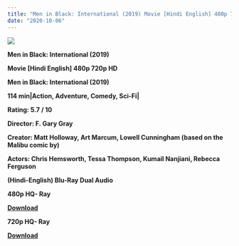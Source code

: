 ```yaml
---
title: "Men in Black: International (2019) Movie [Hindi English] 480p 720p HD"
date: "2020-10-06"
---
```


[**![](https://1.bp.blogspot.com/-f27j1HWCge8/Xs5Rzqr4gCI/AAAAAAAACTc/F-0CQRDmGOAjkiT_acV0Ao_n1pv0aOD4ACLcBGAsYHQ/s1600/mib4.jpg)**](https://1.bp.blogspot.com/-f27j1HWCge8/Xs5Rzqr4gCI/AAAAAAAACTc/F-0CQRDmGOAjkiT_acV0Ao_n1pv0aOD4ACLcBGAsYHQ/s1600/mib4.jpg)

**Men in Black: International (2019)**

**Movie \[Hindi English\] 480p 720p HD**

**Men in Black: International (2019)**

**114 min|Action, Adventure, Comedy, Sci-Fi|**

**Rating: 5.7 / 10** 

**Director: F. Gary Gray**

**Creator: Matt Holloway, Art Marcum, Lowell Cunningham (based on the Malibu comic by)**

**Actors: Chris Hemsworth, Tessa Thompson, Kumail Nanjiani, Rebecca Ferguson**

 **(Hindi-English) Blu-Ray Dual Audio**

**480p HQ- Ray**

**[Download](https://healthtipschk.co/13818/)** 

**720p HQ- Ray**

[**Download**](https://healthtipschk.co/12814/)
